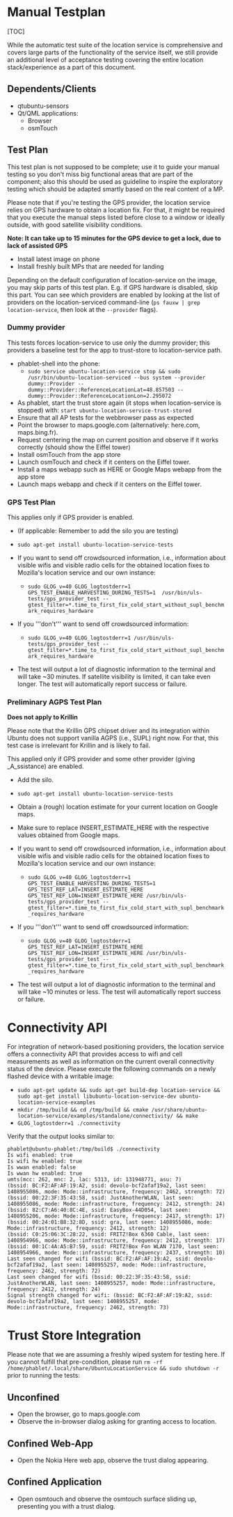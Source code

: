 # Manual Testplan

[TOC]

While the automatic test suite of the location service is
comprehensive and covers large parts of the functionality of the
service itself, we still provide an additional level of acceptance
testing covering the entire location stack/experience as a part of
this document.

## Dependents/Clients

 - qtubuntu-sensors
 - Qt/QML applications:
   - Browser
   - osmTouch

## Test Plan

This test plan is not supposed to be complete; use it to guide your
manual testing so you don't miss big functional areas that are part of
the component; also this should be used as guideline to inspire the
exploratory testing which should be adapted smartly based on the real
content of a MP.

Please note that if you're testing the GPS provider, the location
service relies on GPS hardware to obtain a location fix. For that, it
might be required that you execute the manual steps listed before
close to a window or ideally outside, with good satellite visibility
conditions.

__Note: It can take up to 15 minutes for the GPS device to get a lock, due to lack of assisted GPS__

 - Install latest image on phone
 - Install freshly built MPs that are needed for landing

Depending on the default configuration of location-service on the
image, you may skip parts of this test plan. E.g. if GPS hardware is
disabled, skip this part. You can see which providers are enabled by
looking at the list of providers on the location-serviced command-line
(`ps fauxw | grep location-service`, then look at the `--provider`
flags).

### Dummy provider

This tests forces location-service to use only the dummy provider;
this providers a baseline test for the app to trust-store to
location-service path.

 - phablet-shell into the phone:
   - `sudo service ubuntu-location-service stop && sudo /usr/bin/ubuntu-location-serviced --bus system --provider dummy::Provider --dummy::Provider::ReferenceLocationLat=48.857503 --dummy::Provider::ReferenceLocationLon=2.295072`
 - As phablet, start the trust store again (it stops when location-service is stopped) with: `start ubuntu-location-service-trust-stored`
 - Ensure that all AP tests for the webbrowser pass as expected
 - Point the browser to maps.google.com (alternatively: here.com, maps.bing.fr).
 - Request centering the map on current position and observe if it works correctly (should show the Eiffel tower)
 - Install osmTouch from the app store
 - Launch osmTouch and check if it centers on the Eiffel tower.
 - Install a maps webapp such as HERE or Google Maps webapp from the app store
 - Launch maps webapp and check if it centers on the Eiffel tower.

### GPS Test Plan

This applies only if GPS provider is enabled.

 - (If applicable: Remember to add the silo you are testing)
 - `sudo apt-get install ubuntu-location-service-tests`
 - If you want to send off crowdsourced information, i.e., information about visible wifis and visible radio cells for the obtained location fixes to Mozilla's location service and our own instance: 
   - `sudo GLOG_v=40 GLOG_logtostderr=1 GPS_TEST_ENABLE_HARVESTING_DURING_TESTS=1  /usr/bin/uls-tests/gps_provider_test --gtest_filter=*.time_to_first_fix_cold_start_without_supl_benchmark_requires_hardware`
 - If you '''don't''' want to send off crowdsourced information:
   - `sudo GLOG_v=40 GLOG_logtostderr=1 /usr/bin/uls-tests/gps_provider_test --gtest_filter=*.time_to_first_fix_cold_start_without_supl_benchmark_requires_hardware`

 - The test will output a lot of diagnostic information to the
   terminal and will take ~30 minutes. If satellite visibility is
   limited, it can take even longer. The test will automatically
   report success or failure.

### Preliminary AGPS Test Plan

**Does not apply to Krillin**

Please note that the Krillin GPS chipset driver and its integration
within Ubuntu does not support vanilla AGPS (i.e., SUPL) right
now. For that, this test case is irrelevant for Krillin and is likely
to fail.

This applied only if GPS provider and some other provider (giving
_A_ssistance) are enabled.

 - Add the silo.
 - `sudo apt-get install ubuntu-location-service-tests`
 - Obtain a (rough) location estimate for your current location on Google maps.
 - Make sure to replace INSERT_ESTIMATE_HERE with the respective
   values obtained from Google maps.
 - If you want to send off crowdsourced information, i.e., information
   about visible wifis and visible radio cells for the obtained
   location fixes to Mozilla's location service and our own instance:
   - `sudo GLOG_v=40 GLOG_logtostderr=1 GPS_TEST_ENABLE_HARVESTING_DURING_TESTS=1  GPS_TEST_REF_LAT=INSERT_ESTIMATE_HERE GPS_TEST_REF_LON=INSERT_ESTIMATE_HERE /usr/bin/uls-tests/gps_provider_test --gtest_filter=*.time_to_first_fix_cold_start_with_supl_benchmark_requires_hardware`
 - If you '''don't''' want to send off crowdsourced information:
   - `sudo GLOG_v=40 GLOG_logtostderr=1 GPS_TEST_REF_LAT=INSERT_ESTIMATE_HERE GPS_TEST_REF_LON=INSERT_ESTIMATE_HERE /usr/bin/uls-tests/gps_provider_test --gtest_filter=*.time_to_first_fix_cold_start_with_supl_benchmark_requires_hardware`

 - The test will output a lot of diagnostic information to the
   terminal and will take ~10 minutes or less. The test will
   automatically report success or failure.

# Connectivity API

For integration of network-based positioning providers, the location
service offers a connectivity API that provides access to wifi and
cell measurements as well as information on the current overall
connectivity status of the device. Please execute the following
commands on a newly flashed device with a writable image:

  - `sudo apt-get update && sudo apt-get build-dep location-service && sudo apt-get install libubuntu-location-service-dev ubuntu-location-service-examples`
  - `mkdir /tmp/build && cd /tmp/build && cmake /usr/share/ubuntu-location-service/examples/standalone/connectivity/ && make`
  - `GLOG_logtostderr=1 ./connectivity`

Verify that the output looks similar to:

    phablet@ubuntu-phablet:/tmp/build$ ./connectivity 
    Is wifi enabled: true
    Is wifi hw enabled: true
    Is wwan enabled: false
    Is wwan hw enabled: true
    umts(mcc: 262, mnc: 2, lac: 5313, id: 131948771, asu: 7)
    (bssid: BC:F2:AF:AF:19:A2, ssid: devolo-bcf2afaf19a2, last seen: 1408955086, mode: Mode::infrastructure, frequency: 2462, strength: 72)
    (bssid: 00:22:3F:35:43:58, ssid: JustAnotherWLAN, last seen: 1408955086, mode: Mode::infrastructure, frequency: 2412, strength: 24)
    (bssid: 82:C7:A6:40:8C:4E, ssid: EasyBox-44D054, last seen: 1408955206, mode: Mode::infrastructure, frequency: 2417, strength: 17)
    (bssid: 00:24:01:B8:32:8D, ssid: gra, last seen: 1408955086, mode: Mode::infrastructure, frequency: 2412, strength: 12)
    (bssid: C0:25:06:3C:28:22, ssid: FRITZ!Box 6360 Cable, last seen: 1408954966, mode: Mode::infrastructure, frequency: 2412, strength: 17)
    (bssid: 00:1C:4A:A5:B7:59, ssid: FRITZ!Box Fon WLAN 7170, last seen: 1408954966, mode: Mode::infrastructure, frequency: 2437, strength: 10)
    Last seen changed for wifi (bssid: BC:F2:AF:AF:19:A2, ssid: devolo-bcf2afaf19a2, last seen: 1408955257, mode: Mode::infrastructure, frequency: 2462, strength: 72)
    Last seen changed for wifi (bssid: 00:22:3F:35:43:58, ssid: JustAnotherWLAN, last seen: 1408955257, mode: Mode::infrastructure, frequency: 2412, strength: 24)
    Signal strength changed for wifi: (bssid: BC:F2:AF:AF:19:A2, ssid: devolo-bcf2afaf19a2, last seen: 1408955257, mode: Mode::infrastructure, frequency: 2462, strength: 73)

# Trust Store Integration

Please note that we are assuming a freshly wiped system for testing
here. If you cannot fulfill that pre-condition, please run `rm -rf
/home/phablet/.local/share/UbuntuLocationService && sudo shutdown -r` prior to running the
tests:

## Unconfined

 - Open the browser, go to maps.google.com
 - Observe the in-browser dialog asking for granting access to location.

## Confined Web-App
 
 - Open the Nokia Here web app, observe the trust dialog appearing.

## Confined Application

 - Open osmtouch and observe the osmtouch surface sliding up, presenting you with a trust dialog.
